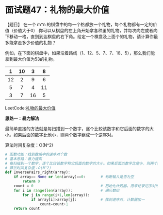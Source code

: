 # 面试题47：礼物的最大价值



【题目】 在一个 m*n 的棋盘中的每一个格都放一个礼物，每个礼物都有一定的价值（价值大于0）.你可以从棋盘的左上角开始拿各种里的礼物，并每次向左或者向下移动一格，直到到达棋盘的右下角。给定一个棋盘及上面个的礼物，请计算你最多能拿走多少价值的礼物？



例如，在下面的棋盘中，如果沿着路线（1、12、5、7、7、16、5），那么我们能拿到最大价值为53的礼物。

|  1   |  10  |  3   |  8   |
| :--: | :--: | :--: | :--: |
|  12  |  2   |  9   |  6   |
|  5   |  7   |  4   |  11  |
|  3   |  7   |  16  |  5   |

LeetCode:[礼物的最大价值](https://leetcode-cn.com/problems/li-wu-de-zui-da-jie-zhi-lcof/)



**思路一：暴力解法**

最简单直接的方法就是每扫描到一个数字，逐个比较该数字和它后面的数字的大小。如果后面的数字比他小，则两个数字组成一个逆序对。

算法时间复杂度：O(N^2)

```Python
# 函数功能：找到数组中的逆序对个数
# 基本思路：暴力搜索
# 每扫描到一个数字，逐个比较该数字和它后面的数字的大小。如果后面的数字比他小，则两个数字组成一个逆序对
# 算法时间复杂度：O(N^2)
def InversePairs_right(array):
    if array== None or len(array)==0:       # 判断输入是否为空
        return 0
    count = 0                               # 初始化计数器，用来记录逆序对的总个数
    for i in range(len(array)):             # 遍历数组
        for j in range(i+1,len(array)):
            if array[i]>array[j]:           # 找到逆序对，计数器加一
                count=count+1              
    return count
```











